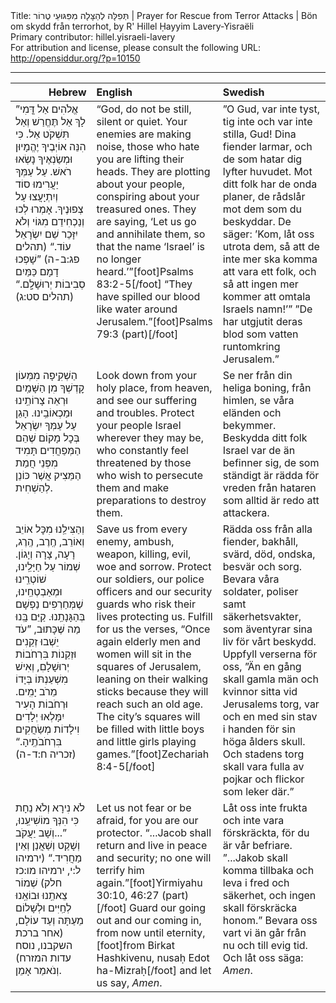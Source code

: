<html>
<head></head>
<body>
Title: תְּפִלָּה לְהַצָּלָה מִפִּגּוּעֵי טֶרוֹר | Prayer for Rescue from Terror Attacks | Bön om skydd från terrorhot, by R' Hillel Ḥayyim Lavery-Yisraëli<br />
Primary contributor: hillel.yisraeli-lavery<br />
For attribution and license, please consult the following URL: <a href="http://opensiddur.org/?p=10150">http://opensiddur.org/?p=10150</a>
<p />
<hr />

<table style="margin-left: auto;margin-right: auto;" class="draggable">
<thead><tr><th id="x" style="text-align: right;">Hebrew</th><th style="text-align: left;">English</th><th style="text-align: left;">Swedish</th></tr></thead>
<tbody>
<tr><td style="vertical-align:top;" width="28%">
<div class="liturgy"><span lang="he">
”אֱלֹהִים אַל דֳּמִי לָךְ אַל תֶּחֱרַשׁ וְאַל תִּשְׁקֹט אֵל. 
כִּי הִנֵּה אוֹיְבֶיךָ יֶהֱמָיוּן 
וּמְשַׂנְאֶיךָ נָשְׂאוּ רֹאשׁ. 
עַל עַמְּךָ יַעֲרִימוּ סוֹד 
וְיִתְיָעֲצוּ עַל צְפוּנֶיךָ. 
אָמְרוּ לְכוּ 
וְנַכְחִידֵם מִגּוֹי 
וְלֹא יִזָּכֵר שֵׁם יִשְׂרָאֵל עוֹד.“ <span class="citation">(תהלים פג:ב-ה)</span>
”שָׁפְכוּ דָמָם כַּמַּיִם סְבִיבוֹת יְרוּשָׁלִָֽם.“ <span class="citation">(תהלים סט:ג)</span>
</span></div>
</td>
 
<td style="vertical-align:top;" width="36%">
<div class="english">
“God, do not be still, silent or quiet. 
Your enemies are making noise, 
those who hate you are lifting their heads. 
They are plotting about your people, 
conspiring about your treasured ones. 
They are saying, 
‘Let us go and annihilate them, 
so that the name ‘Israel’ is no longer heard.’”[foot]Psalms 83:2-5[/foot] 
“They have spilled our blood like water around Jerusalem.”[foot]Psalms 79:3 (part)[/foot]
</span></div>
</td>
 
<td style="vertical-align:top;" width="36%">
<div class="swedish">
”O Gud, var inte tyst, tig inte och var inte stilla, Gud! 
Dina fiender larmar, 
och de som hatar dig lyfter huvudet. 
Mot ditt folk har de onda planer, 
de rådslår mot dem som du beskyddar. 
De säger: 
’Kom, låt oss utrota dem, så att de inte mer ska komma att vara ett folk, 
och så att ingen mer kommer att omtala Israels namn!’” 
”De har utgjutit deras blod som vatten runtomkring Jerusalem.”
</div>
</td></tr>


<tr><td style="vertical-align:top;" width="28%">
<div class="liturgy"><span lang="he">
הַשְׁקִֽיפָה מִמְּעוֹן קׇדְשְׁךָ 
מִן הַשָּׁמַֽיִם 
וּרְאֵה צָרוֹתֵֽינוּ וּמַכְאוֹבֵֽינוּ. 
הָגֵן עַל עַמְּךָ יִשְׂרָאֵל בְּכׇל מָקוֹם 
שֶׁהֵם הַמְּפַחֲדִים תָּמִיד 
מִפְּנֵי חֲמַת הַמֵּצִיק 
אֲשֶׁר כּוֹנֵן לְהַשְׁחִית.
</span></div>
</td>
 
<td style="vertical-align:top;" width="36%">
<div class="english">
Look down from your holy place, 
from heaven, 
and see our suffering and troubles. 
Protect your people Israel wherever they may be, 
who constantly feel threatened 
by those who wish to persecute them 
and make preparations to destroy them. 
</span></div>
</td>
 
<td style="vertical-align:top;" width="36%">
<div class="swedish">
Se ner från din heliga boning, 
från himlen, 
se våra eländen och bekymmer. 
Beskydda ditt folk Israel var de än befinner sig, 
de som ständigt är rädda 
för vreden från hataren 
som alltid är redo att attackera.
</div>
</td></tr>


<tr><td style="vertical-align:top;" width="28%">
<div class="liturgy"><span lang="he">
וְהַצִּילֵֽנוּ מִכׇּל אוֹיֵב וְאוֹרֵב, 
חֶֽרֶב, הֶֽרֶג, 
רָעָה, צָרָה וְיָגוֹן. 
שְׁמוֹר עַל חַיָּלֵֽינוּ, 
שׁוֹטְרֵֽינוּ 
וּמְאַבְטְחֵֽינוּ, 
שֶׁמְּחַרְפִים נַפְשָׁם בְּהַגָּנָתֵֽנוּ. 
קַיֵּם בָּֽנוּ מַה שֶּׁכָּתוּב, 
”עֹד יֵשְׁבוּ זְקֵנִים וּזְקֵנוֹת בִּרְחֹבוֹת יְרוּשָׁלָםִ,
וְאִישׁ מִשְׁעַנְתּוֹ בְּיָדוֹ מֵרֹב יָמִֽים. 
וּרְחֹבוֹת הָעִיר יִמָּלְאוּ 
יְלָדִים וִילָדוֹת מְשַׂחֲקִים בִּרְחֹבֹתֶֽיהָ.“ <span class="citation">(זכריה ח:ד-ה)</span>
</span></div>
</td>
 
<td style="vertical-align:top;" width="36%">
<div class="english">
Save us from every enemy, ambush, 
weapon, killing, 
evil, woe and sorrow. 
Protect our soldiers, 
our police officers 
and our security guards 
who risk their lives protecting us. 
Fulfill for us the verses, 
“Once again elderly men and women will sit in the squares of Jerusalem, 
leaning on their walking sticks because they will reach such an old age. 
The city’s squares will be filled 
with little boys and little girls playing games.”[foot]Zechariah 8:4-5[/foot]
</span></div>
</td>
 
<td style="vertical-align:top;" width="36%">
<div class="swedish">
Rädda oss från alla fiender, bakhåll, 
svärd, död, 
ondska, besvär och sorg. 
Bevara våra soldater, 
poliser samt säkerhetsvakter, 
som äventyrar 
sina liv för vårt beskydd. 
Uppfyll verserna för oss, 
”Än en gång skall gamla män och kvinnor sitta vid Jerusalems torg, 
var och en med sin stav i handen för sin höga ålders skull. 
Och stadens torg skall vara fulla 
av pojkar och flickor som leker där.”
</div>
</td></tr>


<tr><td style="vertical-align:top;" width="28%">
<div class="liturgy"><span lang="he">
לֹא נִירָא וְלֹא נֵחָת 
כִּי הִנְּךָ מוֹשִׁיעֵֽנוּ, 
”...וְשָׁב יַעֲקֹב וְשָׁקַט וְשַׁאֲנַן 
וְאֵין מַחֲרִיד.“ <span class="citation">(ירמיהו ל:י, ירמיהו מו:כז חלק)</span>
שְׁמוֹר צֵאתֵֽנוּ וּבוֹאֵֽנוּ לְחַֽיִּים וּלְשָׁלוֹם 
מֵעַתָּה וְעַד עוֹלָם, <span class="citation">(אחר ברכת השקבנו, נוסח עדות המזרח)</span>
וְנֹאמַר אָמֵן.
</span></div>
</td>
 
<td style="vertical-align:top;" width="36%">
<div class="english">
Let us not fear or be afraid, 
for you are our protector. 
“...Jacob shall return and live in peace and security; 
no one will terrify him again.”[foot]Yirmiyahu 30:10, 46:27 (part)[/foot] 
Guard our going out and our coming in, 
from now until eternity,[foot]from Birkat Hashkivenu, nusaḥ Edot ha-Mizraḥ[/foot] 
and let us say, <em>Amen</em>.
</span></div>
</td>
 
<td style="vertical-align:top;" width="36%">
<div class="swedish">
Låt oss inte frukta och inte vara förskräckta, 
för du är vår befriare. 
”...Jakob skall komma tillbaka och leva i fred och säkerhet, 
och ingen skall förskräcka honom.”
Bevara oss vart vi än går
 från nu och till evig tid. 
Och låt oss säga: <em>Amen</em>.
</div>
</td></tr>
</tbody></table>



</body>
</html>